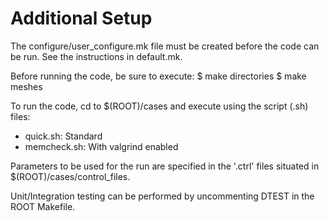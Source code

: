 # Additional Setup

The configure/user_configure.mk file must be created before the code can be run. See the instructions in default.mk.

Before running the code, be sure to execute:
$ make directories
$ make meshes

To run the code, cd to $(ROOT)/cases and execute using the script (.sh) files:
- quick.sh:    Standard
- memcheck.sh: With valgrind enabled

Parameters to be used for the run are specified in the '.ctrl' files situated in $(ROOT)/cases/control_files.

Unit/Integration testing can be performed by uncommenting DTEST in the ROOT Makefile.
